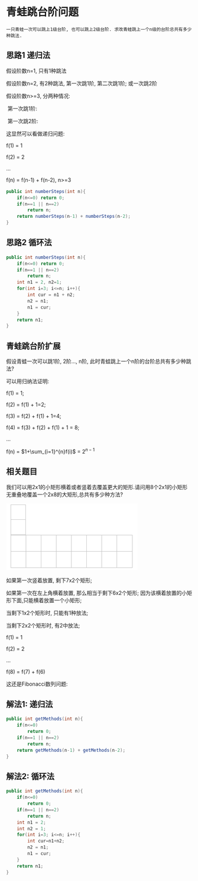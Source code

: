 # 青蛙跳台阶问题

```
一只青蛙一次可以跳上1级台阶, 也可以跳上2级台阶. 求改青蛙跳上一个n级的台阶总共有多少种跳法.
```

## 思路1 递归法

假设阶数n=1, 只有1种跳法

假设阶数n=2, 有2种跳法, 第一次跳1阶, 第二次跳1阶; 或一次跳2阶

假设阶数n>=3, 分两种情况:

​	第一次跳1阶:

​	第一次跳2阶:

这显然可以看做递归问题:

f(1) = 1

f(2) = 2

...

f(n) = f(n-1) + f(n-2), n>=3



```java
public int numberSteps(int n){
    if(n<=0) return 0;
    if(n==1 || n==2)
    	return n;
    return numberSteps(n-1) + numberSteps(n-2);
}
```



## 思路2 循环法

```java
public int numberSteps(int n){
    if(n<=0) return 0;
    if(n==1 || n==2)
    	return n;
    int n1 = 2, n2=1;
    for(int i=3; i<=n; i++){
        int cur = n1 + n2;
        n2 = n1;
        n1 = cur;
    }
    return n1;
}
```



## 青蛙跳台阶扩展

假设青蛙一次可以跳1阶, 2阶..., n阶, 此时青蛙跳上一个n阶的台阶总共有多少种跳法?

可以用归纳法证明:

f(1) = 1;

f(2) = f(1) + 1=2;

f(3) = f(2) + f(1) + 1=4;

f(4) = f(3) + f(2) + f(1) + 1 = 8;

...

f(n) = $1+\sum_{i=1}^{n}f(i)$ = $2^{n-1}$



## 相关题目

我们可以用2x1的小矩形横着或者竖着去覆盖更大的矩形.请问用8个2x1的小矩形无重叠地覆盖一个2x8的大矩形,总共有多少种方法?

![1531143778088](assets/1531143778088.png)



如果第一次竖着放置, 剩下7x2个矩形;

如果第一次在左上角横着放置, 那么相当于剩下6x2个矩形; 因为该横着放置的小矩形下面,只能横着放置一个小矩形;

当剩下1x2个矩形时, 只能有1种放法;

当剩下2x2个矩形时, 有2中放法;

f(1) = 1

f(2) = 2

...

f(8) = f(7) + f(6)

这还是Fibonacci数列问题:

## 解法1: 递归法

```java
public int getMethods(int n){
    if(n<=0)
    	return 0;
    if(n==1 || n==2)
    	return n;
    return getMethods(n-1) + getMethods(n-2);
}
```



## 解法2: 循环法

```java
public int getMethods(int n){
    if(n<=0)
    	return 0;
    if(n==1 || n==2)
    	return n;
    int n1 = 2;
	int n2 = 1;
	for(int i=3; i<=n; i++){
        int cur=n1+n2;
        n2 = n1;
        n1 = cur;
	}
	return n1;
}
```

